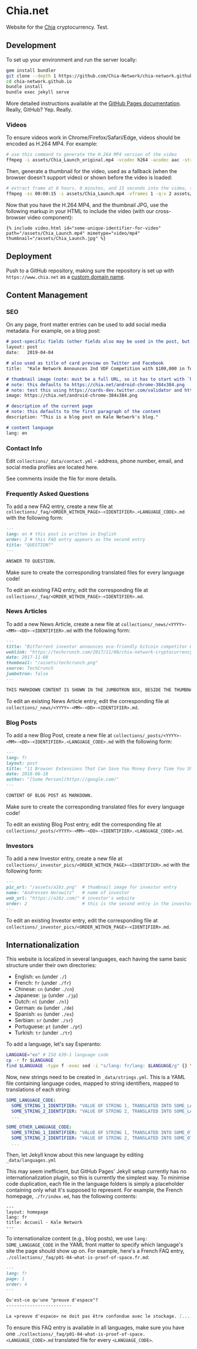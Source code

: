 Chia.net
========

Website for the [Chia](https://www.chia.net/) cryptocurrency. Test.

Development
-----------

To set up your environment and run the server locally:

```bash
gem install bundler
git clone --depth 1 https://github.com/Chia-Network/chia-network.github.io.git
cd chia-network.github.io
bundle install
bundle exec jekyll serve
```

More detailed instructions available at the [GitHub Pages documentation](https://help.github.com/articles/setting-up-your-github-pages-site-locally-with-jekyll/). Really, GitHub? Yep. Really.

### Videos

To ensure videos work in Chrome/Firefox/Safari/Edge, videos should be encoded as H.264 MP4. For example:

```bash
# use this command to generate the H.264 MP4 version of the video
ffmpeg -i assets/Chia_Launch_original.mp4 -vcodec h264 -acodec aac -strict -2 -movflags +faststart assets/Chia_Launch.mp4 # convert video (in any supported format) into H.264 MP4
```

Then, generate a thumbnail for the video, used as a fallback (when the browser doesn't support video) or shown before the video is loaded:

```bash
# extract frame at 0 hours, 0 minutes, and 15 seconds into the video, save it as a JPG
ffmpeg -ss 00:00:15 -i assets/Chia_Launch.mp4 -vframes 1 -q:v 2 assets/Chia_Launch.jpg
```

Now that you have the H.264 MP4, and the thumbnail JPG, use the following markup in your HTML to include the video (with our cross-browser video component):

```
{% include video.html id="some-unique-identifier-for-video" path="/assets/Chia_Launch.mp4" mimetype="video/mp4" thumbnail="/assets/Chia_Launch.jpg" %}
```

Deployment
----------

Push to a GitHub repository, making sure the repository is set up with `https://www.chia.net` as a [custom domain name](https://help.github.com/articles/using-a-custom-domain-with-github-pages/).

Content Management
------------------

### SEO

On any page, front matter entries can be used to add social media metadata. For example, on a blog post:

```markdown
# post-specific fields (other fields also may be used in the post, but also are used for SEO)
layout: post
date:   2019-04-04

# also used as title of card preview on Twitter and Facebook
title:  "Kale Network Announces 2nd VDF Competition with $100,000 in Total Prize Money"

# thumbnail image (note: must be a full URL, so it has to start with `https://chia.net/...`)
# note: this defaults to https://chia.net/android-chrome-384x384.png
# note: test this using https://cards-dev.twitter.com/validator and https://developers.facebook.com/tools/debug/sharing/
image: https://chia.net/android-chrome-384x384.png

# description of the current page
# note: this defaults to the first paragraph of the content
description: "This is a blog post on Kale Network's blog."

# content language
lang: en
```

### Contact Info

Edit `collections/_data/contact.yml` - address, phone number, email, and social media profiles are located here.

See comments inside the file for more details.

### Frequently Asked Questions

To add a new FAQ entry, create a new file at `collections/_faq/<ORDER_WITHIN_PAGE>-<IDENTIFIER>.<LANGUAGE_CODE>.md` with the following form:

```markdown
---
lang: en # this post is written in English
order: 2 # this FAQ entry appears as the second entry
title: "QUESTION?"
---

ANSWER TO QUESTION.
```

Make sure to create the corresponding translated files for every language code!

To edit an existing FAQ entry, edit the corresponding file at `collections/_faq/<ORDER_WITHIN_PAGE>-<IDENTIFIER>.md`.

### News Articles

To add a new News Article, create a new file at `collections/_news/<YYYY>-<MM>-<DD>-<IDENTIFIER>.md` with the following form:

```markdown
---
title: "BitTorrent inventor announces eco-friendly bitcoin competitor Chia" # title of the news article
weblink: "https://techcrunch.com/2017/11/08/chia-network-cryptocurrency/"   # link to online publisher's article
date: 2017-11-08                                                            # publication date of news article
thumbnail: "/assets/techcrunch.png"                                         # thumbnail shown with the article
source: TechCrunch                                                          # publisher name
jumbotron: false                                                            # when `true`, shows the article in jumbotron at the top of the page, otherwise shows the article in articles list below
---

THIS MARKDOWN CONTENT IS SHOWN IN THE JUMBOTRON BOX, BESIDE THE THUMBNAIL, IF THE `jumbotron` SETTING IS `true` IN THE METADATA ABOVE. OTHERWISE, IT IS IGNORED.
```

To edit an existing News Article entry, edit the corresponding file at `collections/_news/<YYYY>-<MM>-<DD>-<IDENTIFIER>.md`.

### Blog Posts

To add a new Blog Post, create a new file at `collections/_posts/<YYYY>-<MM>-<DD>-<IDENTIFIER>.<LANGUAGE_CODE>.md` with the following form:

```markdown
---
lang: fr                                                                          # this post is written in French
layout: post                                                                      # use standard blog post page layout
title: "11 Browser Extensions That Can Save You Money Every Time You Shop Online" # title of the blog post
date: 2018-06-18                                                                  # publication date of blog post
author: "[Some Person](https://google.com)"                                       # author name (supports Markdown for links and formatting)
---

CONTENT OF BLOG POST AS MARKDOWN.
```

Make sure to create the corresponding translated files for every language code!

To edit an existing Blog Post entry, edit the corresponding file at `collections/_posts/<YYYY>-<MM>-<DD>-<IDENTIFIER>.<LANGUAGE_CODE>.md`.

### Investors

To add a new Investor entry, create a new file at `collections/_investor_pics/<ORDER_WITHIN_PAGE>-<IDENTIFIER>.md` with the following form:

```markdown
---
pic_url: "/assets/a16z.png"  # thumbnail image for investor entry
name: "Andressen Horowitz"   # name of investor
web_url: "https://a16z.com/" # investor's website
order: 2                     # this is the second entry in the investors list
---
```

To edit an existing Investor entry, edit the corresponding file at `collections/_investor_pics/<ORDER_WITHIN_PAGE>-<IDENTIFIER>.md`.

Internationalization
--------------------

This website is localized in several languages, each having the same basic structure under their own directories:

* English: `en` (under `./`)
* French: `fr` (under `./fr`)
* Chinese: `cn` (under `./cn`)
* Japanese: `jp` (under `./jp`)
* Dutch: `nl` (under `./nl`)
* German: `de` (under `./de`)
* Spanish: `es` (under `./es`)
* Serbian: `sr` (under `./sr`)
* Portuguese: `pt` (under `./pt`)
* Turkish: `tr` (under `./tr`)

To add a language, let's say Esperanto:

```bash
LANGUAGE="eo" # ISO 639-1 language code
cp -r fr $LANGUAGE
find $LANGUAGE -type f -exec sed -i "s/lang: fr/lang: $LANGUAGE/g" {} \;
```

Now, new strings need to be created in `_data/strings.yml`. This is a YAML file containing language codes, mapped to string identifiers, mapped to translations of each string:

```yaml
SOME_LANGUAGE_CODE:
  SOME_STRING_1_IDENTIFIER: "VALUE OF STRING 1, TRANSLATED INTO SOME_LANGUAGE_CODE"
  SOME_STRING_2_IDENTIFIER: "VALUE OF STRING 2, TRANSLATED INTO SOME_LANGUAGE_CODE"
  ...

SOME_OTHER_LANGUAGE_CODE:
  SOME_STRING_1_IDENTIFIER: "VALUE OF STRING 1, TRANSLATED INTO SOME_OTHER_LANGUAGE_CODE"
  SOME_STRING_2_IDENTIFIER: "VALUE OF STRING 2, TRANSLATED INTO SOME_OTHER_LANGUAGE_CODE"
  ...
```

Then, let Jekyll know about this new language by editing `_data/languages.yml`

This may seem inefficient, but GitHub Pages' Jekyll setup currently has no internationalization plugin, so this is currently the simplest way. To minimise code duplication, each file in the language folders is simply a placeholder containing only what it's supposed to represent. For example, the French homepage, `./fr/index.md`, has the following contents:

```
---
layout: homepage
lang: fr
title: Accueil - Kale Network
---
```

To internationalize content (e.g., blog posts), we use `lang: SOME_LANGUAGE_CODE` in the YAML front matter to specify which language's site the page should show up on. For example, here's a French FAQ entry, `./collections/_faq/p01-04-what-is-proof-of-space.fr.md`:

```markdown
---
lang: fr
page: 1
order: 4
---

Qu'est-ce qu'une "preuve d'espace"?
-------------------------

La «preuve d'espace» ne doit pas être confondue avec le stockage. [...]
```

To ensure this FAQ entry is available in all languages, make sure you have one `./collections/_faq/p01-04-what-is-proof-of-space.<LANGUAGE_CODE>.md` translated file for every `<LANGUAGE_CODE>`.

